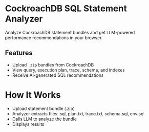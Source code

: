 #  CockroachDB SQL Statement Analyzer

Analyze CockroachDB statement bundles and get LLM-powered performance recommendations in your browser.

## Features

- Upload `.zip` bundles from CockroachDB
- View query, execution plan, trace, schema, and indexes
- Receive AI-generated SQL recommendations



# How It Works
- Upload statement bundle (.zip)
- Analyzer extracts files: sql, plan.txt, trace.txt, schema.sql, env.sql
- Calls LLM to analyze the bundle 
- Displays results

